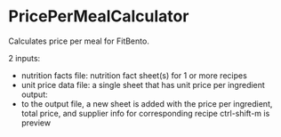 # PricePerMealCalculator
Calculates price per meal for FitBento.  
  
2 inputs:  
- nutrition facts file: nutrition fact sheet(s) for 1 or more recipes  
- unit price data file: a single sheet that has unit price per ingredient  
output:
- to the output file, a new sheet is added with the price per ingredient, total price, and supplier info for corresponding recipe
ctrl-shift-m is preview